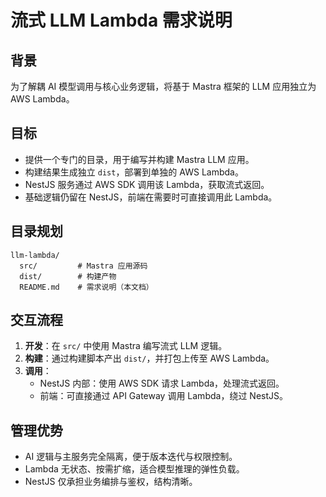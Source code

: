 # 流式 LLM Lambda 需求说明

## 背景
为了解耦 AI 模型调用与核心业务逻辑，将基于 Mastra 框架的 LLM 应用独立为 AWS Lambda。

## 目标
- 提供一个专门的目录，用于编写并构建 Mastra LLM 应用。
- 构建结果生成独立 `dist`，部署到单独的 AWS Lambda。
- NestJS 服务通过 AWS SDK 调用该 Lambda，获取流式返回。
- 基础逻辑仍留在 NestJS，前端在需要时可直接调用此 Lambda。

## 目录规划
```
llm-lambda/
  src/         # Mastra 应用源码
  dist/        # 构建产物
  README.md    # 需求说明（本文档）
```

## 交互流程
1. **开发**：在 `src/` 中使用 Mastra 编写流式 LLM 逻辑。
2. **构建**：通过构建脚本产出 `dist/`，并打包上传至 AWS Lambda。
3. **调用**：
   - NestJS 内部：使用 AWS SDK 请求 Lambda，处理流式返回。
   - 前端：可直接通过 API Gateway 调用 Lambda，绕过 NestJS。

## 管理优势
- AI 逻辑与主服务完全隔离，便于版本迭代与权限控制。
- Lambda 无状态、按需扩缩，适合模型推理的弹性负载。
- NestJS 仅承担业务编排与鉴权，结构清晰。
